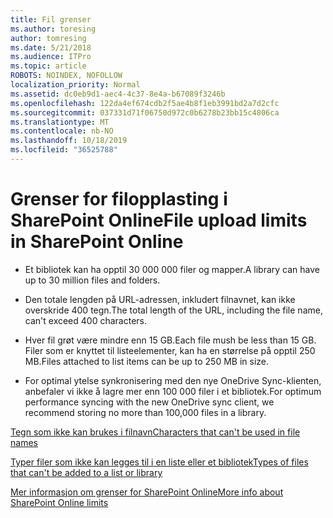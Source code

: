 ```yaml
---
title: Fil grenser
ms.author: toresing
author: tomresing
ms.date: 5/21/2018
ms.audience: ITPro
ms.topic: article
ROBOTS: NOINDEX, NOFOLLOW
localization_priority: Normal
ms.assetid: dc0eb9d1-aec4-4c37-8e4a-b67089f3246b
ms.openlocfilehash: 122da4ef674cdb2f5ae4b8f1eb3991bd2a7d2cfc
ms.sourcegitcommit: 037331d71f06750d972c0b6278b23bb15c4806ca
ms.translationtype: MT
ms.contentlocale: nb-NO
ms.lasthandoff: 10/18/2019
ms.locfileid: "36525788"
---
```

# <a name="file-upload-limits-in-sharepoint-online"></a><span data-ttu-id="525bc-102">Grenser for filopplasting i SharePoint Online</span><span class="sxs-lookup"><span data-stu-id="525bc-102">File upload limits in SharePoint Online</span></span>

- <span data-ttu-id="525bc-103">Et bibliotek kan ha opptil 30 000 000 filer og mapper.</span><span class="sxs-lookup"><span data-stu-id="525bc-103">A library can have up to 30 million files and folders.</span></span>
    
- <span data-ttu-id="525bc-104">Den totale lengden på URL-adressen, inkludert filnavnet, kan ikke overskride 400 tegn.</span><span class="sxs-lookup"><span data-stu-id="525bc-104">The total length of the URL, including the file name, can't exceed 400 characters.</span></span>
    
- <span data-ttu-id="525bc-105">Hver fil grøt være mindre enn 15 GB.</span><span class="sxs-lookup"><span data-stu-id="525bc-105">Each file mush be less than 15 GB.</span></span> <span data-ttu-id="525bc-106">Filer som er knyttet til listeelementer, kan ha en størrelse på opptil 250 MB.</span><span class="sxs-lookup"><span data-stu-id="525bc-106">Files attached to list items can be up to 250 MB in size.</span></span>
    
- <span data-ttu-id="525bc-107">For optimal ytelse synkronisering med den nye OneDrive Sync-klienten, anbefaler vi ikke å lagre mer enn 100 000 filer i et bibliotek.</span><span class="sxs-lookup"><span data-stu-id="525bc-107">For optimum performance syncing with the new OneDrive sync client, we recommend storing no more than 100,000 files in a library.</span></span> 
    
[<span data-ttu-id="525bc-108">Tegn som ikke kan brukes i filnavn</span><span class="sxs-lookup"><span data-stu-id="525bc-108">Characters that can't be used in file names</span></span>](https://go.microsoft.com/fwlink/?linkid=866430)
  
[<span data-ttu-id="525bc-109">Typer filer som ikke kan legges til i en liste eller et bibliotek</span><span class="sxs-lookup"><span data-stu-id="525bc-109">Types of files that can't be added to a list or library</span></span>](https://go.microsoft.com/fwlink/?linkid=273757)
  
[<span data-ttu-id="525bc-110">Mer informasjon om grenser for SharePoint Online</span><span class="sxs-lookup"><span data-stu-id="525bc-110">More info about SharePoint Online limits</span></span>](https://go.microsoft.com/fwlink/?linkid=271273)
  

